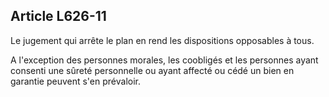 Article L626-11
----
Le jugement qui arrête le plan en rend les dispositions opposables à tous.

A l'exception des personnes morales, les coobligés et les personnes ayant
consenti une sûreté personnelle ou ayant affecté ou cédé un bien en garantie
peuvent s'en prévaloir.
